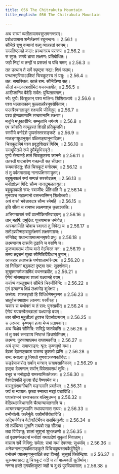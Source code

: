 ```yaml
---
title: 056 The Chitrakuta Mountain
title_english: 056 The Chitrakuta Mountain

---
```

<div class="audioEmbed"  caption="श्रीराम-हरिसीताराममूर्ति-घनपाठिभ्यां वचनम्" src="https://archive.org/download/Ramayana-recitation-Sriram-harisItArAmamUrti-Ghanapaati-v2/Kanda_2/Kanda_2_AYK-056-Chitrakoota_Darshanam.mp3"></div>

  
अथ रात्र्यां व्यतीतायामवसुप्तमनन्तरम्।  
प्रबोधयामास शनैर्लक्ष्मणं रघुनन्दन: ॥ 2.56.1 ॥   
सौमित्रे शृणु वन्यानां वल्गु व्याहरतां स्वनम्।  
सम्प्रतिष्ठामहे काल: प्रस्थानस्य परन्तप ॥ 2.56.2 ॥   
स सुप्त: समये भ्रात्रा लक्ष्मण: प्रतिबोधित:।  
जहौ निद्रां च तन्द्रीं च प्रसक्तं च पथि श्रमम् ॥ 2.56.3 ॥   
तत उत्थाय ते सर्वे स्पृष्ट्वा नद्या: शिवं जलम्।  
पन्थानमृषिणाऽऽदिष्टं चित्रकूटस्य तं ययु: ॥ 2.56.4 ॥   
तत: सम्प्रस्थित: काले राम: सौमित्रिणा सह।  
सीतां कमलपत्राक्षीमिदं वचनमब्रवीत् ॥ 2.56.5 ॥   
आदीप्तानिव वैदेहि सर्वत: पुष्पितान्नगान्।  
स्वै: पुष्पै: किंशुकान् पश्य मालिन: शिशिरात्यये ॥ 2.56.6 ॥   
पश्य भल्लातकान् फुल्लान्नरैरनुपसेवितान्।  
फलत्रैरवनतान्नूनं शक्ष्यामि जीवितुम् ॥ 2.56.7 ॥   
पश्य द्रोणप्रमाणानि लम्बमानानि लक्ष्मण।  
मधूनि मधुकारीभि: सम्भृतानि नगेनगे ॥ 2.56.8 ॥   
एष क्रोशति नत्यूहस्तं शिखी प्रतिकूजति।  
रमणीये वनोद्देशे पुष्पसंस्तरसङ्कटे ॥ 2.56.9 ॥   
मातङ्गयूथानुसृतं पक्षिसङ्घानुनादितम्।  
चित्रकूटमिमं पश्य प्रवृद्धशिखरं गिरिम् ॥ 2.56.10 ॥   
समभूमितले रम्ये द्रुमैर्बहुभिरावृते।  
पुण्ये रंस्यामहे तात चित्रकूटस्य कानने ॥ 2.56.11 ॥   
ततस्तौ पादचारेण गच्छन्तौ सह सीतया।  
रम्यमासेदतु: शैलं चित्रकूटं मनोरमम् ॥ 2.56.12 ॥   
तं तु पर्वतमासाद्य नानापक्षिगणायुतम्।  
बहुमूलफलं रम्यं सम्पन्नं सरसोदकम् ॥ 2.56.13 ॥   
मनोज्ञोऽयं गिरि: सौम्य नानाद्रुमलतायुत:।  
बहुमूलफलो रम्य: स्वाजीव: प्रतिभाति मे ॥ 2.56.14 ॥   
मुनयश्च महात्मानो वसन्त्यस्मिन् शिलोच्चये।  
अयं वासो भवेत्तावदत्र सौम्य रमेमहि ॥ 2.56.15 ॥   
इति सीता च रामश्च लक्ष्मणश्च कृताञ्जलि:।  
अभिगम्याश्रमं सर्वे वाल्मीकिमभिवादयन् ॥ 2.56.16 ॥   
तान् महर्षि: प्रमुदित: पूजयामास धर्मवित्।  
आस्यतामिति चोवाच स्वागतं तु निवेद्य च ॥ 2.56.17 ॥   
ततोऽब्रवीन्महाबाहुर्लक्ष्मणं लक्ष्मणाग्रज:।  
संनिवेद्य यथान्यायमात्मानमृषये प्रभु: ॥ 2.56.18 ॥   
लक्ष्मणानय दारूणि दृढानि च वराणि च।  
कुरुष्वावसथं सौम्य वासे मेऽभिरतं मन: ॥ 2.56.19 ॥   
तस्य तद्वचनं श्रुत्वा सौमित्रिर्विविधान् द्रुमान्।  
आजहार ततश्चक्रे पर्णशालामरिन्दम: ॥ 2.56.20 ॥   
तां निष्ठितां बद्धकटां दृष्ट्वा राम: सुदर्शनाम्।  
शुश्रूषमाणमेकाग्रमिदं वचनमब्रवीत् ॥ 2.56.21 ॥   
ऐणेयं मांसमाहृत्य शालां यक्ष्यामहे वयम्।  
कर्त्तव्यं वास्तुशमनं सौमित्रे चिरजीविभि: ॥ 2.56.22 ॥   
मृगं हत्वानय क्षिप्रं लक्ष्मणेह शुभेक्षण।  
कर्त्तव्य: शास्त्रदृष्टो हि विधिर्धर्ममनुस्मर ॥ 2.56.23 ॥   
भ्रातुर्वचनमाज्ञाय लक्ष्मण: परवीरहा।  
चकार स यथोक्तं च तं राम: पुनरब्रवीत् ॥ 2.56.24 ॥   
ऐणेयं श्रपयस्वैतच्छालां यक्ष्यामहे वयम्।  
त्वर सौम्य मुहूर्तोऽयं ध्रुवश्च दिवसोऽप्ययम् ॥ 2.56.25 ॥   
स लक्ष्मण: कृष्णमृगं हत्वा मेध्यं प्रतापवान्।  
अथ चिक्षेप सौमित्रि: समिद्धे जातवेदसि ॥ 2.56.26 ॥   
तं तु पक्वं समाज्ञाय निष्टप्तं छिन्नशोणितम्।  
लक्ष्मण: पुरुषव्याघ्रमथ राघवमब्रवीत् ॥ 2.56.27 ॥   
अयं कृष्ण: समाप्ताङ्ग: श्रृत: कृष्णमृगो यथा।  
देवतां देवसङ्काश यजस्व कुशलो ह्यसि ॥ 2.56.28 ॥   
राम: स्नात्वा तु नियतो गुणवाञ्जप्यकोविद:।  
सङ्हेणाकरोत् सर्वान् मन्त्रान् सत्रावसानिकान् ॥ 2.56.29 ॥   
इष्ट्वा देवगणान् सर्वान् विवेशावसथं शुचि:।  
बभूव च मनोह्लादो रामस्यामिततेजस: ॥ 2.56.30 ॥   
वैश्वदेवबलिं कृत्वा रौद्रं वैष्णवमेव च।  
वास्तुसंशमनीयानि मङ्गलानि प्रवर्तयन् ॥ 2.56.31 ॥   
जपं च न्यायत: कृत्वा स्नात्वा नद्यां यथाविधि।  
पापसंशमनं रामश्चकार बलिमुत्तमम् ॥ 2.56.32 ॥   
वेदिस्थलविधानानि चैत्यान्यायतनानि च।  
आश्रमस्यानुरूपाणि स्थापयामास राघव: ॥ 2.56.33 ॥   
वन्यैर्माल्यै: फलैर्मूलै: पक्वैर्मांसैर्यथाविधि।  
अद्भिर्जपैश्च वेदोक्तैर्दर्भैश्च ससमित्कुशै: ॥ 2.56.34 ॥   
तौ तर्पयित्वा भूतानि राघवौ सह सीतया।  
तदा विविशतु: शालां सुशुभां शुभलक्षणौ ॥ 2.56.35 ॥   
तां वृक्षपर्णच्छदनां मनोज्ञां यथाप्रदेशं सुकृतां निवाताम्।  
वासाय सर्वे विविशु: समेता: सभां यथा देवगणा: सुधर्माम् ॥ 2.56.36 ॥   
अनेकनानामृगपक्षिसङ्कुले विचित्रपुष्पस्तबकैर्द्रुमैर्युते।  
वनोत्तमे व्यालमृगानुनादिते तदा विजर्ह्रु: सुसुखं जितेन्द्रिया: ॥ 2.56.37 ॥   
सुरम्यमासाद्य तु चित्रकूटं नदीं च तां माल्यवतीं सुतीर्थाम्।  
ननन्द हृष्टो मृगपक्षिजुष्टां जहौ च दु:खं पुरविप्रवासात् ॥ 2.56.38 ॥   